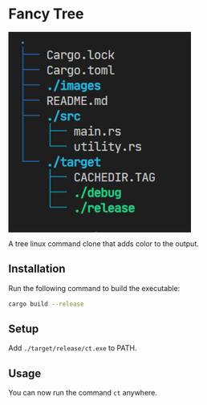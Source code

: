 # Fancy Tree

<img align="center" height="400" src="./images/example.png">

A tree linux command clone that adds color to the output.

## Installation
Run the following command to build the executable:
```bash
cargo build --release
```
## Setup
Add `./target/release/ct.exe` to PATH.

## Usage
You can now run the command `ct` anywhere.
